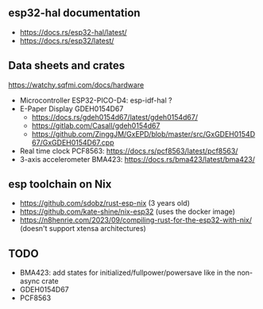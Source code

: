 ## esp32-hal documentation

- https://docs.rs/esp32-hal/latest/
- https://docs.rs/esp32/latest/

## Data sheets and crates

https://watchy.sqfmi.com/docs/hardware

- Microcontroller ESP32-PICO-D4: esp-idf-hal ?
- E-Paper Display GDEH0154D67
  - https://docs.rs/gdeh0154d67/latest/gdeh0154d67/
  - https://gitlab.com/CasalI/gdeh0154d67
  - https://github.com/ZinggJM/GxEPD/blob/master/src/GxGDEH0154D67/GxGDEH0154D67.cpp
- Real time clock PCF8563: https://docs.rs/pcf8563/latest/pcf8563/
- 3-axis accelerometer BMA423: https://docs.rs/bma423/latest/bma423/

## esp toolchain on Nix

- https://github.com/sdobz/rust-esp-nix (3 years old)
- https://github.com/kate-shine/nix-esp32 (uses the docker image)
- https://n8henrie.com/2023/09/compiling-rust-for-the-esp32-with-nix/ (doesn't support xtensa architectures)

## TODO

- BMA423: add states for initialized/fullpower/powersave like in the non-async crate
- GDEH0154D67
- PCF8563

